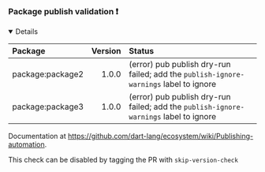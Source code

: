 ### Package publish validation :exclamation:

<details open>
<summary>
Details
</summary>

| Package | Version | Status |
| :--- | ---: | :--- |
| package:package2 | 1.0.0 | (error) pub publish dry-run failed; add the `publish-ignore-warnings` label to ignore |
| package:package3 | 1.0.0 | (error) pub publish dry-run failed; add the `publish-ignore-warnings` label to ignore |

Documentation at https://github.com/dart-lang/ecosystem/wiki/Publishing-automation.
    

This check can be disabled by tagging the PR with `skip-version-check`
</details>

